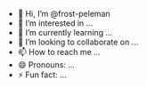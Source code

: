 - 👋 Hi, I’m @frost-peleman
- 👀 I’m interested in ...
- 🌱 I’m currently learning ...
- 💞️ I’m looking to collaborate on ...
- 📫 How to reach me ...
- 😄 Pronouns: ...
- ⚡ Fun fact: ...

<!---
frost-peleman/frost-peleman is a ✨ special ✨ repository because its `README.md` (this file) appears on your GitHub profile.
You can click the Preview link to take a look at your changes.
--->
